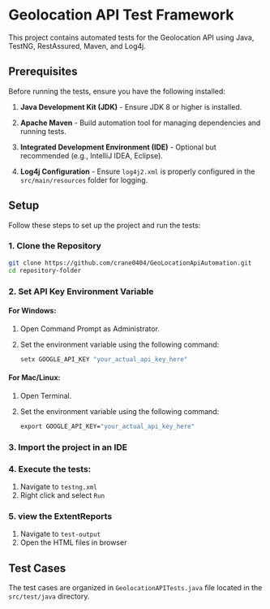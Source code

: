 # Geolocation API Test Framework

This project contains automated tests for the Geolocation API using Java, TestNG, RestAssured, Maven, and Log4j.

## Prerequisites

Before running the tests, ensure you have the following installed:

1. **Java Development Kit (JDK)** - Ensure JDK 8 or higher is installed.
   
2. **Apache Maven** - Build automation tool for managing dependencies and running tests.

3. **Integrated Development Environment (IDE)** - Optional but recommended (e.g., IntelliJ IDEA, Eclipse).

4. **Log4j Configuration** - Ensure `log4j2.xml` is properly configured in the `src/main/resources` folder for logging.

## Setup

Follow these steps to set up the project and run the tests:

### 1. Clone the Repository

```bash
git clone https://github.com/crane0404/GeoLocationApiAutomation.git
cd repository-folder
```

### 2. Set API Key Environment Variable

#### For Windows:

1. Open Command Prompt as Administrator.

2. Set the environment variable using the following command:

   ```cmd
   setx GOOGLE_API_KEY "your_actual_api_key_here"
   ```

#### For Mac/Linux:

1. Open Terminal.

2. Set the environment variable using the following command:

   ```cmd
   export GOOGLE_API_KEY="your_actual_api_key_here"
   ```

### 3. Import the project in an IDE

### 4. Execute the tests:

  1. Navigate to `testng.xml`
  2. Right click and select `Run`

### 5. view the ExtentReports

  1. Navigate to `test-output`
  2. Open the HTML files in browser

## Test Cases

  The test cases are organized in `GeolocationAPITests.java` file located in the `src/test/java` directory.
